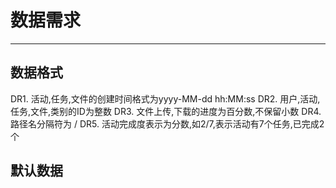 # 数据需求

---

## 数据格式

DR1. 活动,任务,文件的创建时间格式为yyyy-MM-dd hh:MM:ss
DR2. 用户,活动,任务,文件,类别的ID为整数
DR3. 文件上传,下载的进度为百分数,不保留小数
DR4. 路径名分隔符为 \/
DR5. 活动完成度表示为分数,如2/7,表示活动有7个任务,已完成2个

## 默认数据

